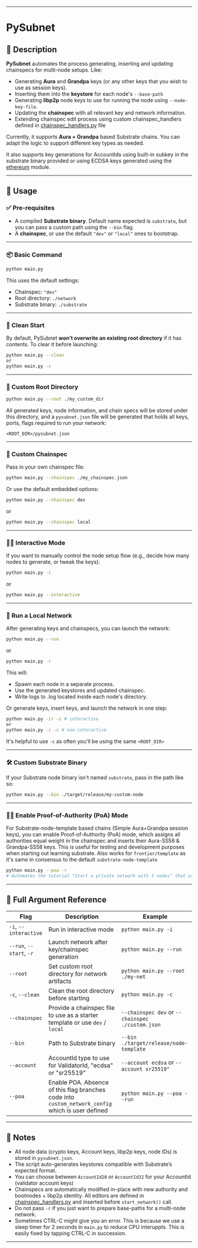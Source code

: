
---

# PySubnet

## 🔧 Description

**PySubnet** automates the process generating, inserting and updating chainspecs for multi-node setups. Like:

- Generating **Aura** and **Grandpa** keys (or any other keys that you wish to use as session keys).
- Inserting them into the **keystore** for each node's `--base-path`
- Generating **libp2p** node keys to use for running the node using `--node-key-file`.
- Updating the **chainspec** with all relevant key and network information.
- Extending chainspec edit process using custom chainspec_handlers defined in [chainspec_handlers.py](./chainspec_handlers.py) file

Currently, it supports **Aura + Grandpa** based Substrate chains. You can adapt the logic to support different key types as needed.

It also supports key generations for AccountIds using built-in subkey in the substrate binary provided or using ECDSA keys generated using the [ethereum](./ethereum.py) module.

---

## 🚀 Usage

### ✅ Pre-requisites

- A compiled **Substrate binary**. Default name expected is `substrate`, but you can pass a custom path using the `--bin` flag.
- A **chainspec**, or use the default `"dev"` or `"local"` ones to bootstrap.

---

### 📦 Basic Command

```sh
python main.py
```

This uses the default settings:
- Chainspec: `"dev"`
- Root directory: `./network`
- Substrate binary: `./substrate`

---

### 🧹 Clean Start

By default, PySubnet **won’t overwrite an existing root directory** if it has contents. To clear it before launching:

```sh
python main.py --clean 
or 
python main.py -c 
```

---

### 📁 Custom Root Directory

```sh
python main.py --root ./my_custom_dir
```

All generated keys, node information, and chain specs will be stored under this directory, and a `pysubnet.json` file will be generated that holds all keys, ports, flags required to run your network:
```
<ROOT_DIR>/pysubnet.json
```

---

### 📜 Custom Chainspec

Pass in your own chainspec file:

```sh
python main.py --chainspec ./my_chainspec.json
```

Or use the default embedded options:
```sh
python main.py --chainspec dev
```
or
```sh
python main.py --chainspec local
```

---

### 🧑‍💻 Interactive Mode

If you want to manually control the node setup flow (e.g., decide how many nodes to generate, or tweak the keys):

```sh
python main.py -i
```
or
```sh
python main.py --interactive
```

---

### 🔌 Run a Local Network

After generating keys and chainspecs, you can launch the network:

```sh
python main.py --run
```
or
```sh
python main.py -r
```

This will:
- Spawn each node in a separate process.
- Use the generated keystores and updated chainspec.
- Write logs to <node-name>.log located inside each node's directory.

Or generate keys, insert keys, and launch the network in one step:
```sh
python main.py -ir -c # interactive
or 
python main.py -i -c # non-interactive
```
It's helpful to use `-c` as often you'll be using the same `<ROOT_DIR>`

---

### 🛠️ Custom Substrate Binary

If your Substrate node binary isn't named `substrate`, pass in the path like so:

```sh
python main.py --bin ./target/release/my-custom-node
```

---
### 🧑‍⚖️ Enable Proof-of-Authority (PoA) Mode

For Substrate-node-template based chains (Simple Aura+Grandpa session keys), you can enable Proof-of-Authority (PoA) mode, which assigns all authorities equal weight in the chainspec and inserts their Aura-SS58 & Grandpa-SS58 keys. This is useful for testing and development purposes when starting out learning substrate. Also works for `frontier/template`
as it's same in consensus to the default `substrate-node-template`

```sh
python main.py --poa -r 
# Automates the tutorial "Start a private network with 3 nodes" that used to be in the now gone substrate.io website
```
---

## 🧾 Full Argument Reference

| Flag | Description | Example |
|------|-------------|---------|
| `-i`, `--interactive` | Run in interactive mode | `python main.py -i` |
| `--run`, `--start`, `-r` | Launch network after key/chainspec generation | `python main.py --run` |
| `--root` | Set custom root directory for network artifacts | `python main.py --root ./my-net` |
| `-c`, `--clean` | Clean the root directory before starting | `python main.py -c` |
| `--chainspec` | Provide a chainspec file to use as a starter template or use `dev` / `local` | `--chainspec dev` or `--chainspec ./custom.json` |
| `--bin` | Path to Substrate binary | `--bin ./target/release/node-template` |
| `--account` | AccountId type to use for ValidatorId, "ecdsa" or "sr25519" | `--account ecdsa` or `--account sr25519"` |
| `--poa` | Enable POA. Absence of this flag branches code into `custom_network_config` which is user defined | `python main.py --poa --run` |

---

## 🧠 Notes

- All node data (crypto keys, Account keys, libp2p keys, node IDs) is stored in `pysubnet.json`.
- The script auto-generates keystores compatible with Substrate’s expected format.
- You can choose between `AccountId20` or `AccountId32` for your AccountId (validator account keys)
- Chainspecs are automatically modified in-place with new authority and bootnodes + libp2p identity. All editors are defined in [chainspec_handlers.py](./chainspec_handlers.py) and inserted before `start_network()` call.
- Do not pass `-r` if you just want to prepare base-paths for a multi-node network.
- Sometimes CTRL-C might give you an error. This is because we use a sleep timer for 2 seconds in `main.py` to reduce CPU interuppts. This is easily fixed by tapping CTRL-C in succession.

---
